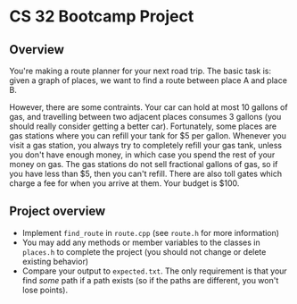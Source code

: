 # CS 32 Bootcamp Project

## Overview

You're making a route planner for your next road trip. The basic task is: given
a graph of places, we want to find a route between place A and place B.

However, there are some contraints. Your car can hold at most 10 gallons of gas,
and travelling between two adjacent places consumes 3 gallons (you should really
consider getting a better car). Fortunately, some places are gas stations where
you can refill your tank for $5 per gallon. Whenever you visit a gas station,
you always try to completely refill your gas tank, unless you don't have enough
money, in which case you spend the rest of your money on gas. The gas stations
do not sell fractional gallons of gas, so if you have less than $5, then you
can't refill. There are also toll gates which charge a fee for when you arrive
at them. Your budget is $100.

## Project overview

- Implement `find_route` in `route.cpp` (see `route.h` for more information)
- You may add any methods or member variables to the classes in `places.h` to
  complete the project (you should not change or delete existing behavior)
- Compare your output to `expected.txt`. The only requirement is that your find
*some* path if a path exists (so if the paths are different, you won't lose
points).
